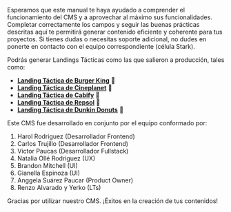 Esperamos que este manual te haya ayudado a comprender el funcionamiento del CMS y a aprovechar al máximo sus funcionalidades. Completar correctamente los campos y seguir las buenas prácticas descritas aquí te permitirá generar contenido eficiente y coherente para tus proyectos. Si tienes dudas o necesitas soporte adicional, no dudes en ponerte en contacto con el equipo correspondiente (célula Stark).

Podrás generar Landings Tácticas como las que salieron a producción, tales como:

- **[Landing Táctica de Burger King](https://www.casinoatlanticcity.com/promociones-cyber)** 🔗
- **[Landing Táctica de Cineplanet](https://www.casinoatlanticcity.com/promociones-cine)** 🔗
- **[Landing Táctica de Cabify](https://www.casinoatlanticcity.com/promociones-taxi)** 🔗
- **[Landing Táctica de Repsol](https://www.casinoatlanticcity.com/promociones-gasolina)** 🔗
- **[Landing Táctica de Dunkin Donuts](https://www.casinoatlanticcity.com/promociones-donas)** 🔗

Este CMS fue desarrollado en conjunto por el equipo conformado por:

1. Harol Rodriguez (Desarrollador Frontend)
2. Carlos Trujillo (Desarrollador Frontend)
3. Victor Paucas (Desarrollador Fullstack)
4. Natalia Ollé Rodriguez (UX)
5. Brandon Mitchell (UI)
6. Gianella Espinoza (UI)
7. Anggela Suárez Paucar (Product Owner)
8. Renzo Alvarado y Yerko (LTs)

Gracias por utilizar nuestro CMS. ¡Éxitos en la creación de tus contenidos!
